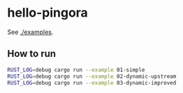 # hello-pingora

See [./examples](./examples).

## How to run

```bash
RUST_LOG=debug cargo run --example 01-simple
RUST_LOG=debug cargo run --example 02-dynamic-upstream
RUST_LOG=debug cargo run --example 03-dynamic-improved
```
